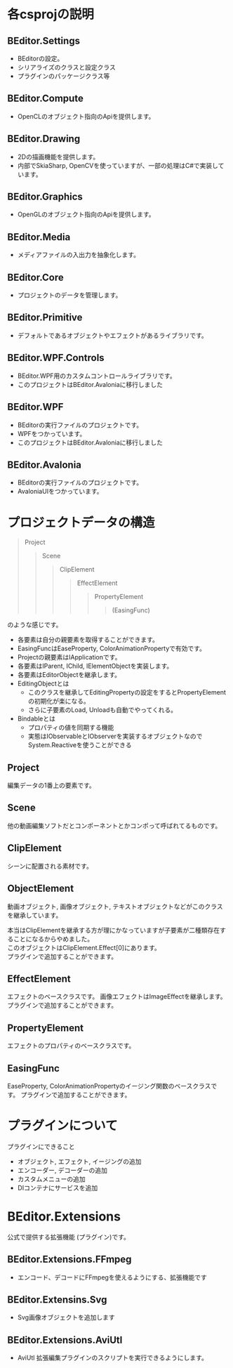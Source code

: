# 各csprojの説明

## BEditor.Settings

* BEditorの設定。  
* シリアライズのクラスと設定クラス
* プラグインのパッケージクラス等

## BEditor.Compute

* OpenCLのオブジェクト指向のApiを提供します。

## BEditor.Drawing

* 2Dの描画機能を提供します。
* 内部でSkiaSharp, OpenCVを使っていますが、一部の処理はC#で実装しています。

## BEditor.Graphics

* OpenGLのオブジェクト指向のApiを提供します。

## BEditor.Media

* メディアファイルの入出力を抽象化します。

## BEditor.Core

* プロジェクトのデータを管理します。

## BEditor.Primitive

* デフォルトであるオブジェクトやエフェクトがあるライブラリです。

## BEditor.WPF.Controls

* BEditor.WPF用のカスタムコントロールライブラリです。
* このプロジェクトはBEditor.Avaloniaに移行しました

## BEditor.WPF

* BEditorの実行ファイルのプロジェクトです。  
* WPFをつかっています。
* このプロジェクトはBEditor.Avaloniaに移行しました

## BEditor.Avalonia

* BEditorの実行ファイルのプロジェクトです。  
* AvaloniaUIをつかっています。

# プロジェクトデータの構造

> Project
> > Scene
> > > ClipElement
> > > > EffectElement
> > > > > PropertyElement
> > > > > > (EasingFunc)

のような感じです。  
* 各要素は自分の親要素を取得することができます。  
* EasingFuncはEaseProperty, ColorAnimationPropertyで有効です。
* Projectの親要素はIApplicationです。
* 各要素はIParent, IChild, IElementObjectを実装します。
* 各要素はEditorObjectを継承します。
* EditingObjectとは
    * このクラスを継承してEditingPropertyの設定をするとPropertyElementの初期化が楽になる。
    * さらに子要素のLoad, Unloadも自動でやってくれる。
* Bindableとは
    * プロパティの値を同期する機能
    * 実態はIObservableとIObserverを実装するオブジェクトなのでSystem.Reactiveを使うことができる

## Project

編集データの1番上の要素です。

## Scene

他の動画編集ソフトだとコンポーネントとかコンポって呼ばれてるものです。

## ClipElement

シーンに配置される素材です。

## ObjectElement

動画オブジェクト, 画像オブジェクト, テキストオブジェクトなどがこのクラスを継承しています。  
  
本当はClipElementを継承する方が理にかなっていますが子要素が二種類存在することになるからやめました。  
このオブジェクトはClipElement.Effect[0]にあります。  
プラグインで追加することができます。

## EffectElement

エフェクトのベースクラスです。
画像エフェクトはImageEffectを継承します。  
プラグインで追加することができます。

## PropertyElement

エフェクトのプロパティのベースクラスです。

## EasingFunc

EaseProperty, ColorAnimationPropertyのイージング関数のベースクラスです。
プラグインで追加することができます。

# プラグインについて
プラグインにできること
* オブジェクト, エフェクト, イージングの追加
* エンコーダー, デコーダーの追加
* カスタムメニューの追加
* DIコンテナにサービスを追加

# BEditor.Extensions
公式で提供する拡張機能 (プラグイン)です。

## BEditor.Extensions.FFmpeg
* エンコード、デコードにFFmpegを使えるようにする、拡張機能です

## BEditor.Extensins.Svg
* Svg画像オブジェクトを追加します

## BEditor.Extensions.AviUtl
* AviUtl 拡張編集プラグインのスクリプトを実行できるようにします。
